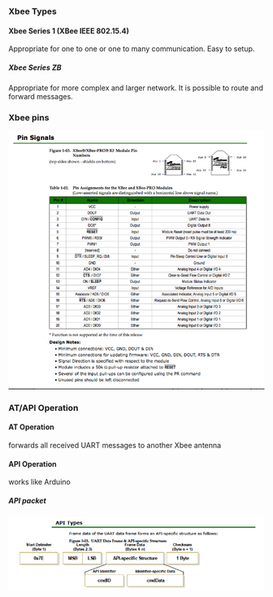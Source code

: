 ### Xbee Types

#### Xbee Series 1 (XBee IEEE 802.15.4)

Appropriate for one to one or one to many communication.
Easy to setup.


##### Xbee Series ZB 

Appropriate for more complex and larger network.
It is possible to route and forward messages.


### Xbee pins
![pins](img/pins.png)



### AT/API Operation

#### AT Operation

forwards all received UART messages to another Xbee antenna

#### API Operation

works like Arduino
##### API packet
![pins](img/apidata.png)

